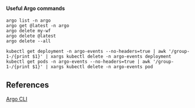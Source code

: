 
#### Useful Argo commands
```
argo list -n argo
argo get @latest -n argo
argo delete my-wf
argo delete @latest
argo delete --all

kubectl get deployment -n argo-events --no-headers=true | awk '/group-1-/{print $1}' | xargs kubectl delete -n argo-events deployment
kubectl get pods -n argo-events --no-headers=true | awk '/group-1-/{print $1}' | xargs kubectl delete -n argo-events pod

```


## References
[Argo CLI](https://argoproj.github.io/argo-workflows/cli/argo/)
